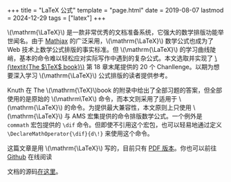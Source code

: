 +++
title = "LaTeX 公式"
template = "page.html" 
date = 2019-08-07
lastmod = 2024-12-29
tags = ["latex"]
+++

\\(\\mathrm{\\LaTeX}\\) 是一款非常优秀的文档准备系统，它强大的数学排版功能举世闻名。由于 [Mathjax](https://www.mathjax.org/) 的广泛采用，\\(\\mathrm{\\LaTeX}\\) 数学公式也成为了 Web 技术上数学公式排版的事实标准。但 \\(\\mathrm{\\LaTeX}\\) 的学习曲线陡峭，基本的命令难以轻松应对实际写作中遇到的复杂公式。本文选取并实现了 [\\(\textit{The $\TeX$ book}\\)](https://ctan.org/pkg/texbook) 第 18 章末尾提供的 20 个 Chanllenge。以期为想要深入学习 \\(\\mathrm{\\LaTeX}\\) 公式排版的读者提供参考。

<!--more-->

Knuth 在 The \\(\mathrm{\TeX}\\)book 的附录中给出了全部习题的答案，但全部使用的是原始的 \\(\mathrm\TeX\\) 命令，而本文则采用了适用于 \\(\\mathrm{\\LaTeX}\\) 的命令。为提供最大兼容性，本文原则上只使用 \\(\\mathrm{\\LaTeX}\\) 与 AMS 宏集提供的命令排版数学公式。一个例外是 `commath` 宏包提供的 `\dif` 命令。但即使不引用这个宏包，也可以轻易地通过定义 `\DeclareMathOperator{\dif}{d\!}` 来使用这个命令。

这篇文章是用 \\(\\mathrm{\\LaTeX}\\) 写的，目前只有 [PDF 版本](TeXbookFormula.pdf)。你也可以前往 [Github](https://github.com/peng1999/blog/blob/master/static/latex-math/TeXbookFormula.pdf) 在线阅读

文档的源码[在这里](TeXbookFormula.tex)。
